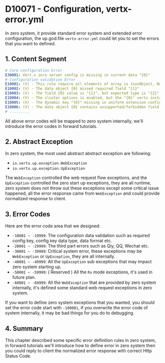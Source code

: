 # D10071 - Configuration, vertx-error.yml

In zero system, it provide standard error system and extended error configuration, the up.god.file `vertx-error.yml` could let you to set the errors that you want to defined.

## 1. Content Segment

```yaml
# Core configuration Error
E30001: Vert.x zero server config is missing in current data "{0}"
# Configuration validation Error
E10001: (V) - This rule require all elements of array is JsonObject, Now the index = {0} does not match, it''s {1}
E10002: (V) - The data object {0} missed required field "{1}"
E10003: (V) - The field {0} value is "{1}", but expected type is "{2}"
E10004: (V) - The cluster options is enabled, but the "{0}" vertx instance = "{1}"
E10005: (V) - The dynamic key "{0}" missing in uniform extension configuration data {1}
E10006: (V) - The data object {0} contains unsupported/forbidden field "{1}"
# .........
```

All above error codes will be mapped to zero system internally, we'll introduce the error codes in forward tutorials.

## 2. Abstract Exception

In zero system, the most used abstract abstract exception are following:

* `io.vertx.up.exception.WebException`
* `io.vertx.up.exception.UpException`

The `WebException` controlled the web request flow exceptions, and the `UpException` controlled the zero start up exceptions, they are all runtime, zero system does not throw out these exceptions except some critical issue happened, all the error response came from `WebException` and could provide normalized response to client.

## 3. Error Codes

Here are the error code area that we designed:

* `-10001 ~ -19999`: The configuration data validation such as required config key, config key data type, data format etc.
* `-20001 ~ -29999`: The third part errors such as Qiy, QQ, Wechat etc.
* `-30001 ~ -39999`: Critical system error, these exceptions may be `WebException` or `UpException`, they are all internally.
* `-40001 ~ -49999`: All the `UpException` sub exceptions that may impact zero system starting up.
* `-50001 ~ -59999`: \( Reserved \) All the `Rx` mode exceptions, it's used in future plan.
* `-60001 ~ -69999`: All the `WebException` that are provided by zero system internally, it's defined some standard web request exceptions in zero system.

If you want to define zero system exceptions that you wanted, you should set the error code start with `-100001`,  if you overwrite the error code of system internally, it may be bad things for you do to debugging.

## 4. Summary

This chapter described some specific error definition rules in zero system, in forward tutorials we'll introduce how to define error in zero system then you could reply to client the normalized error response with correct Http Status Code.


